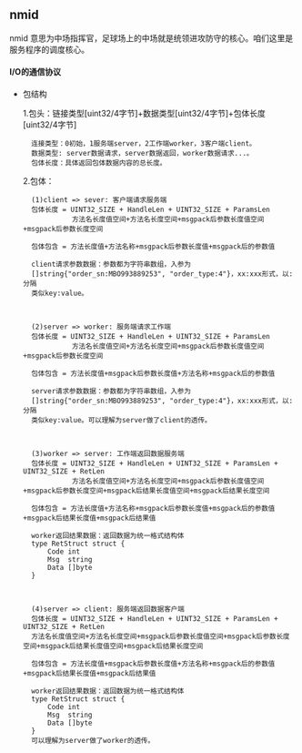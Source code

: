 ## nmid

nmid 意思为中场指挥官，足球场上的中场就是统领进攻防守的核心。咱们这里是服务程序的调度核心。

#### I/O的通信协议
- 包结构   

    1.包头：链接类型[uint32/4字节]+数据类型[uint32/4字节]+包体长度[uint32/4字节]   
    
        连接类型：0初始，1服务端server，2工作端worker，3客户端client。    
        数据类型: server数据请求，server数据返回，worker数据请求...。    
        包体长度：具体返回包体数据内容的总长度。
    
    2.包体：  
        
        (1)client => sever: 客户端请求服务端  
        包体长度 = UINT32_SIZE + HandleLen + UINT32_SIZE + ParamsLen   
                  方法名长度值空间+方法名长度空间+msgpack后参数长度值空间+msgpack后参数长度空间
                  
        包体包含 = 方法长度值+方法名称+msgpack后参数长度值+msgpack后的参数值   
        
        client请求参数数据：参数都为字符串数组，入参为  
        []string{"order_sn:MBO993889253", "order_type:4"}，xx:xxx形式，以:分隔
        类似key:value。
        
        
        
        (2)server => worker: 服务端请求工作端
        包体长度 = UINT32_SIZE + HandleLen + UINT32_SIZE + ParamsLen   
                  方法名长度值空间+方法名长度空间+msgpack后参数长度值空间+msgpack后参数长度空间
                          
        包体包含 = 方法长度值+msgpack后参数长度值+方法名称+msgpack后的参数值    
        
        server请求参数数据：参数都为字符串数组，入参为  
        []string{"order_sn:MBO993889253", "order_type:4"}，xx:xxx形式，以:分隔
        类似key:value。可以理解为server做了client的透传。    
        
        
        
        (3)worker => server: 工作端返回数据服务端   
        包体长度 = UINT32_SIZE + HandleLen + UINT32_SIZE + ParamsLen + UINT32_SIZE + RetLen   
                  方法名长度值空间+方法名长度空间+msgpack后参数长度值空间+msgpack后参数长度空间+msgpack后结果长度值空间+msgpack后结果长度空间
                                  
        包体包含 = 方法长度值+方法名称+msgpack后参数长度值+msgpack后的参数值+msgpack后结果长度值+msgpack后结果值   
        
        worker返回结果数据：返回数据为统一格式结构体
        type RetStruct struct {
            Code int
            Msg  string
            Data []byte
        }       
        
        
        
        (4)server => client: 服务端返回数据客户端
        包体长度 = UINT32_SIZE + HandleLen + UINT32_SIZE + ParamsLen + UINT32_SIZE + RetLen   
        方法名长度值空间+方法名长度空间+msgpack后参数长度值空间+msgpack后参数长度空间+msgpack后结果长度值空间+msgpack后结果长度空间
                                  
        包体包含 = 方法长度值+msgpack后参数长度值+方法名称+msgpack后的参数值+msgpack后结果长度值+msgpack后结果值   
        
        worker返回结果数据：返回数据为统一格式结构体
        type RetStruct struct {
            Code int
            Msg  string
            Data []byte
        }
        可以理解为server做了worker的透传。